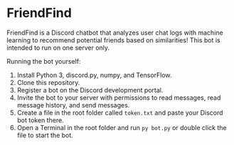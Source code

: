 # FriendFind

FriendFind is a Discord chatbot that analyzes user chat logs with machine learning to recommend potential friends based on similarities! This bot is intended to run on one server only.

Running the bot yourself:
<ol>
  <li>Install Python 3, discord.py, numpy, and TensorFlow.</li>
  <li>Clone this repository.</li>
  <li>Register a bot on the Discord development portal.</li>
  <li>Invite the bot to your server with permissions to read messages, read message history, and send messages.</li>
  <li>Create a file in the root folder called <code>token.txt</code> and paste your Discord bot token there.</li>
  <li>Open a Terminal in the root folder and run <code>py bot.py</code> or double click the file to start the bot.</li>
</ol>
